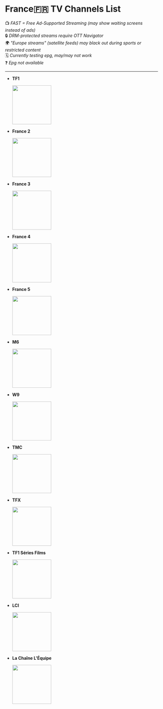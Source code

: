 

# **France🇫🇷 TV Channels List**  
📺 *FAST = Free Ad-Supported Streaming (may show waiting screens instead of ads)*  
🔒 *DRM-protected streams require OTT Navigator*  
🌍 *"Europe streams" (satellite feeds) may black out during sports or restricted content*  
🗓️ *Currently testing epg, may/may not work*  
❓ *Epg not available*  

---

- **TF1**
  
  <img src="https://upload.wikimedia.org/wikipedia/commons/thumb/b/bc/Logo_TF1_2013.svg/1280px-Logo_TF1_2013.svg.png" width="128">  

- **France 2**
  
  <img src="https://upload.wikimedia.org/wikipedia/commons/thumb/5/53/France_2_2018.svg/1280px-France_2_2018.svg.png" width="128">  

- **France 3**
   
  <img src="https://upload.wikimedia.org/wikipedia/commons/thumb/d/dd/France_3_2018.svg/1280px-France_3_2018.svg.png" width="128">  

- **France 4**
   
  <img src="https://upload.wikimedia.org/wikipedia/commons/thumb/3/3b/France_4_2018.svg/1280px-France_4_2018.svg.png_Rundfunk_mit_ARD-Dachmarke_2024.svg.png" width="128">  
  
- **France 5**
   
  <img src="https://upload.wikimedia.org/wikipedia/commons/thumb/5/50/France_5_2018.svg/1280px-France_5_2018.svg.png" width="128">  
  
- **M6**
   
  <img src="https://upload.wikimedia.org/wikipedia/commons/thumb/4/4a/Logo_M6_%282020%2C_fond_clair%29.svg/1280px-Logo_M6_%282020%2C_fond_clair%29" width="128">  
  
- **W9**
  
  <img src="https://upload.wikimedia.org/wikipedia/commons/thumb/4/40/W9_2018.svg/1280px-W9_2018.svg.png" width="128">  

- **TMC**
  
  <img src="https://upload.wikimedia.org/wikipedia/en/thumb/5/54/TMC_logo.svg/1280px-TMC_logo.svg.png" width="128">

- **TFX** 
  
  <img src="https://upload.wikimedia.org/wikipedia/commons/thumb/d/d3/TFX_logo.svg/1280px-TFX_logo.svg.png" width="128">

- **TF1 Séries Films** 
  
  <img src="https://upload.wikimedia.org/wikipedia/en/thumb/6/69/TF1_S%C3%A9ries_Films.svg/1280px-TF1_S%C3%A9ries_Films.svg.png" width="128">  

- **LCI** 
  
  <img src="https://upload.wikimedia.org/wikipedia/en/thumb/0/0c/La_Cha%C3%AEne_Info_%28logo%29.svg/1280px-La_Cha%C3%AEne_Info_%28logo%29.svg.png" width="128">  
  
- **La Chaîne L'Équipe** 
  
  <img src="https://upload.wikimedia.org/wikipedia/commons/thumb/9/9b/La_cha%C3%AEne_l%27Equipe_-_logo_2016.png/1280px-La_cha%C3%AEne_l%27" width="128">  
